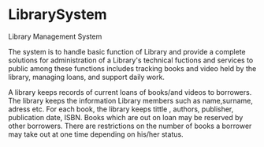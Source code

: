 # LibrarySystem
Library Management System

The system is to handle basic function of Library and provide a complete solutions for administration of
a Library's technical fuctions and services to public among these functions includes tracking books and video held by the
library, managing loans, and support daily work.

A library keeps records of current loans of books/and videos to borrowers. 
The library keeps the information Library 
members such as name,surname, adress etc. 
For each book, the library keeps tittle , authors, publisher, publication date, ISBN.
Books which are out on loan may be reserved by other borrowers.
There are restrictions on the number of books a borrower may take out at one time depending on his/her status.
